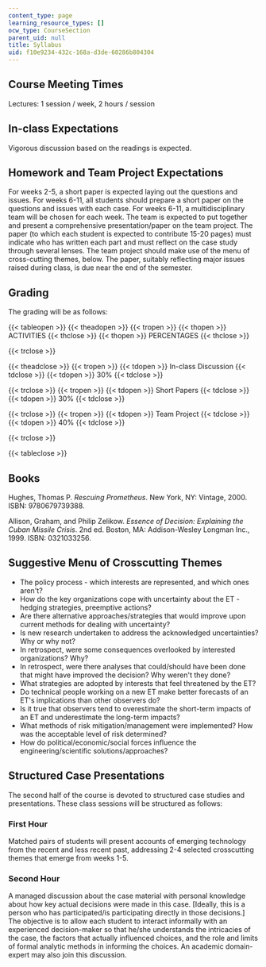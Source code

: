 ```yaml
---
content_type: page
learning_resource_types: []
ocw_type: CourseSection
parent_uid: null
title: Syllabus
uid: f10e9234-432c-168a-d3de-60286b804304
---
```


Course Meeting Times
--------------------

Lectures: 1 session / week, 2 hours / session

In-class Expectations
---------------------

Vigorous discussion based on the readings is expected.

Homework and Team Project Expectations
--------------------------------------

For weeks 2-5, a short paper is expected laying out the questions and issues. For weeks 6-11, all students should prepare a short paper on the questions and issues with each case. For weeks 6-11, a multidisciplinary team will be chosen for each week. The team is expected to put together and present a comprehensive presentation/paper on the team project. The paper (to which each student is expected to contribute 15-20 pages) must indicate who has written each part and must reflect on the case study through several lenses. The team project should make use of the menu of cross-cutting themes, below. The paper, suitably reflecting major issues raised during class, is due near the end of the semester.

Grading
-------

The grading will be as follows:

{{< tableopen >}}
{{< theadopen >}}
{{< tropen >}}
{{< thopen >}}
ACTIVITIES
{{< thclose >}}
{{< thopen >}}
PERCENTAGES
{{< thclose >}}

{{< trclose >}}

{{< theadclose >}}
{{< tropen >}}
{{< tdopen >}}
In-class Discussion
{{< tdclose >}}
{{< tdopen >}}
30%
{{< tdclose >}}

{{< trclose >}}
{{< tropen >}}
{{< tdopen >}}
Short Papers
{{< tdclose >}}
{{< tdopen >}}
30%
{{< tdclose >}}

{{< trclose >}}
{{< tropen >}}
{{< tdopen >}}
Team Project
{{< tdclose >}}
{{< tdopen >}}
40%
{{< tdclose >}}

{{< trclose >}}

{{< tableclose >}}

  

Books
-----

Hughes, Thomas P. _Rescuing Prometheus_. New York, NY: Vintage, 2000. ISBN: 9780679739388.

Allison, Graham, and Philip Zelikow. _Essence of Decision: Explaining the Cuban Missile Crisis_. 2nd ed. Boston, MA: Addison-Wesley Longman Inc., 1999. ISBN: 0321033256.

Suggestive Menu of Crosscutting Themes
--------------------------------------

*   The policy process - which interests are represented, and which ones aren't?
*   How do the key organizations cope with uncertainty about the ET - hedging strategies, preemptive actions?
*   Are there alternative approaches/strategies that would improve upon current methods for dealing with uncertainty?
*   Is new research undertaken to address the acknowledged uncertainties? Why or why not?
*   In retrospect, were some consequences overlooked by interested organizations? Why?
*   In retrospect, were there analyses that could/should have been done that might have improved the decision? Why weren't they done?
*   What strategies are adopted by interests that feel threatened by the ET?
*   Do technical people working on a new ET make better forecasts of an ET's implications than other observers do?
*   Is it true that observers tend to overestimate the short-term impacts of an ET and underestimate the long-term impacts?
*   What methods of risk mitigation/management were implemented? How was the acceptable level of risk determined?
*   How do political/economic/social forces influence the engineering/scientific solutions/approaches?

Structured Case Presentations
-----------------------------

The second half of the course is devoted to structured case studies and presentations. These class sessions will be structured as follows:

### First Hour

Matched pairs of students will present accounts of emerging technology from the recent and less recent past, addressing 2-4 selected crosscutting themes that emerge from weeks 1-5.

### Second Hour

A managed discussion about the case material with personal knowledge about how key actual decisions were made in this case. \[Ideally, this is a person who has participated/is participating directly in those decisions.\] The objective is to allow each student to interact informally with an experienced decision-maker so that he/she understands the intricacies of the case, the factors that actually influenced choices, and the role and limits of formal analytic methods in informing the choices. An academic domain-expert may also join this discussion.